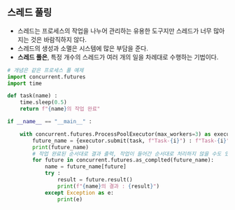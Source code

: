 ## 스레드 풀링
* 스레드는 프로세스의 작업을 나누어 관리하는 유용한 도구지만 스레드가 너무 많아지는 것은 바람직하지 않다.
* 스레드의 생성과 소멸은 시스템에 많은 부담을 준다.
* **스레드 풀은**, 특정 개수의 스레드가 여러 개의 일을 차례대로 수행하는 기법이다.

```python
# 개념은 같은 프로세스 풀 예제
import concurrent.futures
import time

def task(name) :
    time.sleep(0.5)
    return f"{name}의 작업 완료"

if __name__ == "__main__" :

    with concurrent.futures.ProcessPoolExecutor(max_workers=3) as executor :
        future_name = {executor.submit(task, f"Task-{i}") : f"Task-{i}" for i in range(5)}
        print(future_name)
        # 작업 완료된 순서대로 결과 출력, 작업이 들어간 순서대로 처리하지 않을 수도 있음
        for future in concurrent.futures.as_complted(future_name):
            name = future_name[future]
            try :
                result = future.result()
                print(f"{name}의 결과 : {result}")
            except Exception as e:
                print(e)
```